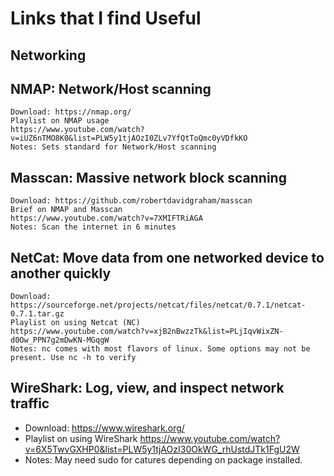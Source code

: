 # Links that I find Useful

## Networking

## NMAP: Network/Host scanning

    Download: https://nmap.org/
    Playlist on NMAP usage
    https://www.youtube.com/watch?v=iUZ6nTMO8K0&list=PLW5y1tjAOzI0ZLv7YfQtToQmc0yVDfkKO
    Notes: Sets standard for Network/Host scanning

## Masscan: Massive network block scanning

    Download: https://github.com/robertdavidgraham/masscan
    Brief on NMAP and Masscan
    https://www.youtube.com/watch?v=7XMIFTRiAGA
    Notes: Scan the internet in 6 minutes

## NetCat: Move data from one networked device to another quickly

    Download: https://sourceforge.net/projects/netcat/files/netcat/0.7.1/netcat-0.7.1.tar.gz
    Playlist on using Netcat (NC)
    https://www.youtube.com/watch?v=xjB2nBwzzTk&list=PLjIqvWixZN-d0Ow_PPN7g2mDwKN-MGqgW
    Notes: nc comes with most flavors of linux. Some options may not be present. Use nc -h to verify

## WireShark: Log, view, and inspect network traffic

- Download: <https://www.wireshark.org/>
- Playlist on using WireShark <https://www.youtube.com/watch?v=6X5TwvGXHP0&list=PLW5y1tjAOzI30OkWG_rhUstdJTk1FgU2W>
- Notes: May need sudo for catures depending on package installed.

